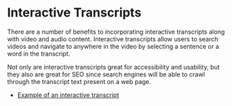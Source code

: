 # Interactive Transcripts

There are a number of benefits to incorporating interactive transcripts along with video and audio content. Interactive transcripts allow users to search videos and navigate to anywhere in the video by selecting a sentence or a word in the transcript.

Not only are interactive transcripts great for accessibility and usability, but they also are great for SEO since search engines will be able to crawl through the transcript text present on a web page.

- [Example of an interactive transcript](https://www.ted.com/talks/fawn_qiu_easy_diy_projects_for_kid_engineers/transcript?language=en#t-6261)
